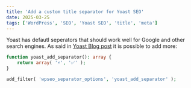 ```yaml
---
title: 'Add a custom title separator for Yoast SEO'
date: 2025-03-25
tags: ['WordPress', 'SEO', 'Yoast SEO', 'title', 'meta']
---
```


Yoast has defautl seperators that should work well for Google and other search engines. 
As said in [Yoast Blog post](https://yoast.com/help/title-separator/) it is possible to add more:

```PHP
function yoast_add_separator(): array {
	return array( '⚡', '✅' );
}

add_filter( 'wpseo_separator_options', 'yoast_add_separator' );
```
